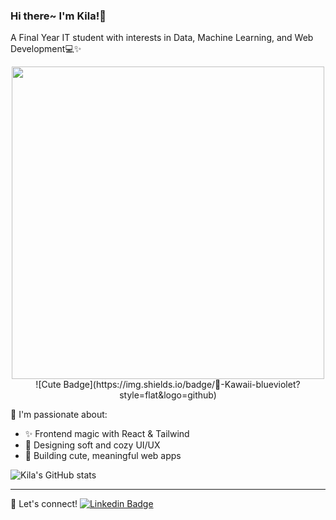 ### Hi there~ I'm Kila!🌷
A Final Year IT student with interests in Data, Machine Learning, and Web Development💻✨

<div align="center">
    <img src="https://media.giphy.com/media/v1.Y2lkPTc5MGI3NjExb2N4dHJ6OXc0NzBhYXRiNG40anRvN2FuOWk3anA2bzZsYjU1eXhyMyZlcD12MV9naWZzX3NlYXJjaCZjdD1n/L1R1tvI9svkIWwpVYr/giphy.gif" width="500"/>
</div>

<div align="center">
![Cute Badge](https://img.shields.io/badge/💖-Kawaii-blueviolet?style=flat&logo=github)
</div>

🌟 I'm passionate about:
- ✨ Frontend magic with React & Tailwind
- 🎨 Designing soft and cozy UI/UX
- 🐾 Building cute, meaningful web apps

<!-- 🔭 Currently working on: [My Aesthetic Portfolio](https://my-portfolio-link.com) -->

![Kila's GitHub stats](https://github-readme-stats.vercel.app/api?username=aqilaqsa&show_icons=true&theme=tokyonight&icon_color=ff79c6)

---

💌 Let's connect!
[![Linkedin Badge](https://img.shields.io/badge/-LinkedIn-fcc1cc?style=flat&logo=linkedin&logoColor=white)](https://linkedin.com/in/aqilaqsa)
